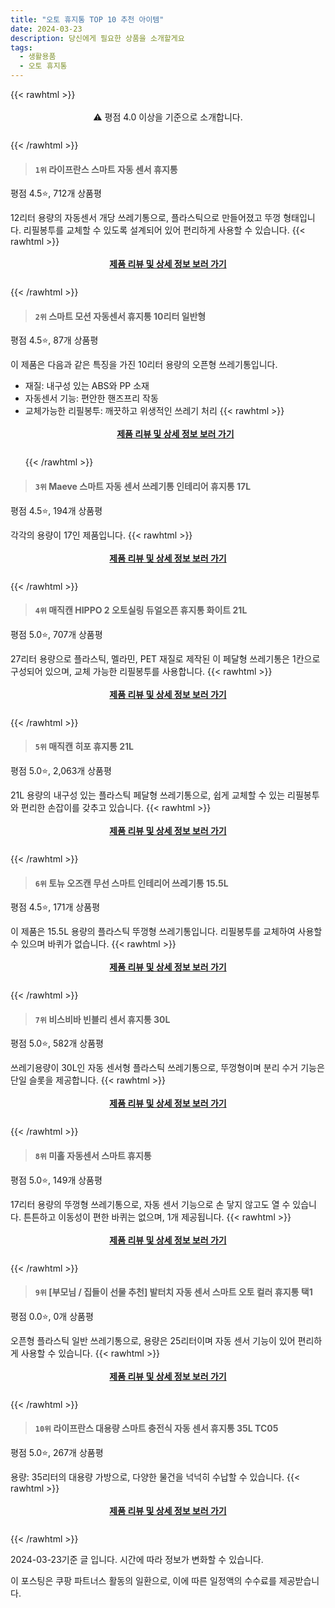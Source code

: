```yaml
---
title: "오토 휴지통 TOP 10 추천 아이템"
date: 2024-03-23
description: 당신에게 필요한 상품을 소개할게요
tags:
  - 생활용품
  - 오토 휴지통
---
```

{{< rawhtml >}}<div class="toc" style="text-align: center; height: 50px; line-height: 2;">  <p>⚠️ 평점 4.0 이상을 기준으로 소개합니다.<br></p></div> {{< /rawhtml >}}




>#### `1위` 라이프란스 스마트 자동 센서 휴지통
평점 4.5⭐, 712개 상품평

12리터 용량의 자동센서 개당 쓰레기통으로, 플라스틱으로 만들어졌고 뚜껑 형태입니다. 리필봉투를 교체할 수 있도록 설계되어 있어 편리하게 사용할 수 있습니다.
{{< rawhtml >}}<div class="toc" style="text-align: center; height: 50px; line-height: 2;"><p><b><a href="https://link.coupang.com/re/AFFSDP?lptag=AF5033054&pageKey=5274150007&itemId=7524372591&vendorItemId=84031570874&traceid=V0-153-6eca7a235953094f&requestid=20240323111111205125833612&token=31850B%7CGM">제품 리뷰 및 상세 정보 보러 가기</a></b><br></p> </div>{{< /rawhtml >}}

>#### `2위` 스마트 모션 자동센서 휴지통 10리터 일반형
평점 4.5⭐, 87개 상품평

이 제품은 다음과 같은 특징을 가진 10리터 용량의 오픈형 쓰레기통입니다.

* 재질: 내구성 있는 ABS와 PP 소재
* 자동센서 기능: 편안한 핸즈프리 작동
* 교체가능한 리필봉투: 깨끗하고 위생적인 쓰레기 처리
{{< rawhtml >}}<div class="toc" style="text-align: center; height: 50px; line-height: 2;"><p><b><a href="https://link.coupang.com/re/AFFSDP?lptag=AF5033054&pageKey=6760591169&itemId=15843170188&vendorItemId=83054228431&traceid=V0-153-2142e3a6d9924098&requestid=20240323111111205125833612&token=31850B%7CGM">제품 리뷰 및 상세 정보 보러 가기</a></b><br></p> </div>{{< /rawhtml >}}

>#### `3위` Maeve 스마트 자동 센서 쓰레기통 인테리어 휴지통 17L
평점 4.5⭐, 194개 상품평

각각의 용량이 17인 제품입니다.
{{< rawhtml >}}<div class="toc" style="text-align: center; height: 50px; line-height: 2;"><p><b><a href="https://link.coupang.com/re/AFFSDP?lptag=AF5033054&pageKey=6806696911&itemId=18119636093&vendorItemId=83287798052&traceid=V0-153-56f7150759546b40&requestid=20240323111111205125833612&token=31850B%7CGM">제품 리뷰 및 상세 정보 보러 가기</a></b><br></p> </div>{{< /rawhtml >}}

>#### `4위` 매직캔 HIPPO 2 오토실링 듀얼오픈 휴지통 화이트 21L
평점 5.0⭐, 707개 상품평

27리터 용량으로 플라스틱, 멜라민, PET 재질로 제작된 이 페달형 쓰레기통은 1칸으로 구성되어 있으며, 교체 가능한 리필봉투를 사용합니다.
{{< rawhtml >}}<div class="toc" style="text-align: center; height: 50px; line-height: 2;"><p><b><a href="https://link.coupang.com/re/AFFSDP?lptag=AF5033054&pageKey=6429505953&itemId=13869702112&vendorItemId=81119586310&traceid=V0-153-a5281b51bd8a4a54&requestid=20240323111111205125833612&token=31850B%7CGM">제품 리뷰 및 상세 정보 보러 가기</a></b><br></p> </div>{{< /rawhtml >}}

>#### `5위` 매직캔 히포 휴지통 21L
평점 5.0⭐, 2,063개 상품평

21L 용량의 내구성 있는 플라스틱 페달형 쓰레기통으로, 쉽게 교체할 수 있는 리필봉투와 편리한 손잡이를 갖추고 있습니다.
{{< rawhtml >}}<div class="toc" style="text-align: center; height: 50px; line-height: 2;"><p><b><a href="https://link.coupang.com/re/AFFSDP?lptag=AF5033054&pageKey=2316949007&itemId=3999208906&vendorItemId=71983480995&traceid=V0-153-1e29a0498ba26db2&requestid=20240323111111205125833612&token=31850B%7CGM">제품 리뷰 및 상세 정보 보러 가기</a></b><br></p> </div>{{< /rawhtml >}}

>#### `6위` 토뉴 오즈캔 무선 스마트 인테리어 쓰레기통 15.5L
평점 4.5⭐, 171개 상품평

이 제품은 15.5L 용량의 플라스틱 뚜껑형 쓰레기통입니다. 리필봉투를 교체하여 사용할 수 있으며 바퀴가 없습니다.
{{< rawhtml >}}<div class="toc" style="text-align: center; height: 50px; line-height: 2;"><p><b><a href="https://link.coupang.com/re/AFFSDP?lptag=AF5033054&pageKey=6784920217&itemId=15968328589&vendorItemId=87511751954&traceid=V0-153-1ff0c73991395427&requestid=20240323111111205125833612&token=31850B%7CGM">제품 리뷰 및 상세 정보 보러 가기</a></b><br></p> </div>{{< /rawhtml >}}

>#### `7위` 비스비바 빈블리 센서 휴지통 30L
평점 5.0⭐, 582개 상품평

쓰레기용량이 30L인 자동 센서형 플라스틱 쓰레기통으로, 뚜껑형이며 분리 수거 기능은 단일 슬롯을 제공합니다.
{{< rawhtml >}}<div class="toc" style="text-align: center; height: 50px; line-height: 2;"><p><b><a href="https://link.coupang.com/re/AFFSDP?lptag=AF5033054&pageKey=5790038755&itemId=9895974221&vendorItemId=77179313854&traceid=V0-153-f7204c849a3126e1&requestid=20240323111111205125833612&token=31850B%7CGM">제품 리뷰 및 상세 정보 보러 가기</a></b><br></p> </div>{{< /rawhtml >}}

>#### `8위` 미홀 자동센서 스마트 휴지통
평점 5.0⭐, 149개 상품평

17리터 용량의 뚜껑형 쓰레기통으로, 자동 센서 기능으로 손 닿지 않고도 열 수 있습니다. 튼튼하고 이동성이 편한 바퀴는 없으며, 1개 제공됩니다.
{{< rawhtml >}}<div class="toc" style="text-align: center; height: 50px; line-height: 2;"><p><b><a href="https://link.coupang.com/re/AFFSDP?lptag=AF5033054&pageKey=6979076198&itemId=17042832701&vendorItemId=84217631876&traceid=V0-153-cf0b7ad960cfd102&requestid=20240323111111205125833612&token=31850B%7CGM">제품 리뷰 및 상세 정보 보러 가기</a></b><br></p> </div>{{< /rawhtml >}}

>#### `9위` [부모님 / 집들이 선물 추천] 발터치 자동 센서 스마트 오토 컬러 휴지통 택1
평점 0.0⭐, 0개 상품평

오픈형 플라스틱 일반 쓰레기통으로, 용량은 25리터이며 자동 센서 기능이 있어 편리하게 사용할 수 있습니다.
{{< rawhtml >}}<div class="toc" style="text-align: center; height: 50px; line-height: 2;"><p><b><a href="https://link.coupang.com/re/AFFSDP?lptag=AF5033054&pageKey=7392756305&itemId=19116753130&vendorItemId=87575665662&traceid=V0-153-29023cd0a862c8ec&requestid=20240323111111205125833612&token=31850B%7CGM">제품 리뷰 및 상세 정보 보러 가기</a></b><br></p> </div>{{< /rawhtml >}}

>#### `10위` 라이프란스 대용량 스마트 충전식 자동 센서 휴지통 35L TC05
평점 5.0⭐, 267개 상품평

용량: 35리터의 대용량 가방으로, 다양한 물건을 넉넉히 수납할 수 있습니다.
{{< rawhtml >}}<div class="toc" style="text-align: center; height: 50px; line-height: 2;"><p><b><a href="https://link.coupang.com/re/AFFSDP?lptag=AF5033054&pageKey=6761428924&itemId=15846642526&vendorItemId=84909212783&traceid=V0-153-4680daa8643e284f&requestid=20240323111111205125833612&token=31850B%7CGM">제품 리뷰 및 상세 정보 보러 가기</a></b><br></p> </div>{{< /rawhtml >}}


2024-03-23기준 글 입니다.
시간에 따라 정보가 변화할 수 있습니다.

이 포스팅은 쿠팡 파트너스 활동의 일환으로, 이에 따른 일정액의 수수료를 제공받습니다.
